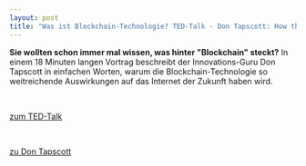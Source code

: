 ```yaml
---
layout: post
title: "Was ist Blockchain-Technologie? TED-Talk - Don Tapscott: How the blockchain is changing money and business"
---
```


**Sie wollten schon immer mal wissen, was hinter "Blockchain" steckt?**
In einem 18 Minuten langen Vortrag beschreibt der Innovations-Guru Don Tapscott in einfachen Worten, warum die Blockchain-Technologie so weitreichende Auswirkungen auf das Internet der Zukunft haben wird.

<br>

[zum TED-Talk](https://www.ted.com/talks/don_tapscott_how_the_blockchain_is_changing_money_and_business#t-18602)

<br>

[zu Don Tapscott](http://dontapscott.com/)

